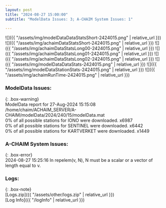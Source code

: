 ```yaml
---
layout: post
title: "2024-08-27 15:00:00"
subtitle: "ModelData Issues: 3; A-CHAIM System Issues: 1"

---
```


![]({{ "/assets/img/modelDataDataStatsShort-2424015.png" | relative_url }})
![]({{ "/assets/img/achaimDataStatsShort-2424015.png" | relative_url }})
![]({{ "/assets/img/achaimDataStatsLong00-2424015.png" | relative_url }})
![]({{ "/assets/img/achaimDataStatsLong01-2424015.png" | relative_url }})
![]({{ "/assets/img/achaimDataStatsLong02-2424015.png" | relative_url }})
![]({{ "/assets/img/modelDataDataStats-2424015.png" | relative_url }})
![]({{ "/assets/img/modelDataStationStats-2424015.png" | relative_url }})
![]({{ "/assets/img/achaimRunTime-2424015.png" | relative_url }})


### ModelData Issues:  
  
{: .box-warning}  
 ModelData report for 27-Aug-2024 15:15:08   
 /home/chaim/ACHAIM_SERVER/A-CHAIM/modelData/2024/240/15/modelData.mat   
 0% of all possible stations for IONO were downloaded. x6987   
 0% of all possible stations for SENTINEL were downloaded. x6442   
 0% of all possible stations for KARTVERKET were downloaded. x1449   
  
### A-CHAIM System Issues:  
  
{: .box-error}  
2024-08-27 15:25:16 In repelem(v, N), N must be a scalar or a vector of length equal to v.  

### Logs:  
  
{: .box-note}  
[Logs.zip]({{ "/assets/other/logs.zip" | relative_url }})  
[Log Info]({{ "/logInfo" | relative_url }})  
